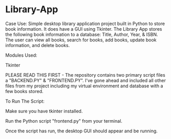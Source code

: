 # Library-App
Case Use: Simple desktop library application project built in Python to store book information. It does have a GUI using Tkinter. The Library App stores the following book information to a database: Title, Author, Year, & ISBN. The user can view all books, search for books, add books, update book information, and delete books. 

Modules Used:

Tkinter

PLEASE READ THIS FIRST - The repository contains two primary script files a "BACKEND.PY" & "FRONTEND.PY". I've gone ahead and included all other files from my project including my virtual environment and database with a few books stored. 

To Run The Script:

Make sure you have tkinter installed. 

Run the Python script "frontend.py" from your terminal.

Once the script has run, the desktop GUI should appear and be running. 
